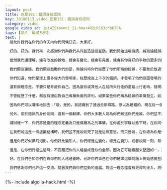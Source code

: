 ```yaml
---
layout: post
title: 巴夏191：錯誤身份認同
key: 20180113_video_巴夏191：錯誤身份認同
category: video
google_video_id: 1pt4ISXovmn1_11-hmar4R2LRC63chbkTCA
tags: [影片｜編號系列]
text: |
  請允許我們在你們的今天向你們問候日安，大家好。

  好的，好的。我們再一次感謝你們與我們共同創造這個互動。我們開始這場傳訊，將談論錯誤身份認同，讓你們知道並沒有錯誤。所以，你們沒有犯錯誤，你們的錯誤也不是真正的錯誤。我們理解你們對那種經歷所指的意思，你們說：「哎呀，我犯了個錯誤，我出了過錯，有些事並不是我期望的那樣發生的。」當然，我們也都說這種事是存在的，但是要祝賀你們。因為你們已經出乎預料地轉到實際上會對你們巨有益的方向。更具體地說，在此需要重新定義這個概念。因為我們也知道，你們很多人在經歷你們所稱的錯誤時，會感到十分沮喪，開始憂慮你們做錯了事情，堆積諸多對自己的負面評價，小視自己，認為自己應該不一樣地做事，認為自己應該以更好的方式運作。

  當然我們還理解，總有改進的餘地，總會有變化，總會有完善，總會有你喜好的事物的更多的顯化。然而，由於在你們星球上對一些人更為有效，去經歷一些黑暗會允許他們更容易見到光明。經歷錯誤的概念，也可以這樣地來應用。而且我們強烈地鼓勵你們這樣做，以從不期然的結果中受益，儘管實際上那個結局看起來不是你們取向的。

  我們願意建議，我們願意鼓勵你們的是，無論何時你們經歷了你們所稱的錯誤，不要急於放過它，不要簡單地忽略它，不要轉身而去。而是要更靠近地檢視它，打開你的好奇心，為什麼這件事是這樣發生的？通過打開好奇心，探索你原先劃定為錯誤的概念，你會獲得更深刻的洞見，關於你自己，你的定義，你的信念，你的進程。你會發光，更多地照明你的人格是如何構成的。在重新定義你這方面，會給予你巨大的收益，更廣的視角。當然你們很多人知道，錯誤的概念，也可以就是作為改善進程來正面地運用。

  你們知道，你們星球上很多偉大的發明家，經歷成百上千次的錯誤，才發明了他們意圖發明的事物。那些讓他們保持在好奇、沉迷、想像、理解發明沒有成功的原因的狀態本身，也是積極有益的，因為它將理解和檢視錯誤更帶近了一步。你們都知道也聽說過這句成語，從錯誤中學習。從這個意義講，錯誤可以是一種積極的探索，是一個積極的進程。

  還有個理念是，不要只是考慮你自己，因為當你或其他人在前所未行走的道路上行走時，發現事情可能不是你喜好的，但通過檢視它，對它打開好奇心，探索它，你不僅僅是為你自己完善了這個進程，你也為其他人完善了這個進程。每一次你行走在路上，某些事情不期然地出現，你為其他人繪製了路線圖，這樣他們不必重蹈覆轍。發現對你不奏效的事情，將大大節省其它人的時間，因為他們會知道這對他們也未必奏效。這樣你就會給更大的群體和大眾意識帶來利益，願意探索事物未必是對其他人足夠有效的路徑，你就作為一個先鋒，你就在探索一個繪圖領域，進入一個你們稱作探險洞的地方，提醒後來人：「小心，這裡有龍。」這樣，你就清通了道路，指出了方向，允許自己試圖闖不同的路子，不同的歧路，最終可能是你們所指的「死胡同」，以通向更多的理解，更多的體驗，更多的覺察。你們通過你們稱作的錯誤，為其他人完善了那條更為有效的路途和進程。

  不管經歷了什麼，都沒有理由對自己堆積負面的評判。如果某些你們稱為錯誤的事情發生，如果你們願意做文章，那就與它共處，與它遊戲。再打開你們的好奇心，自問為什麼會這樣發生，這裡是在向我反應什麼，否則就不會對我自己、對我的進程，對我的想法，對我的行為，對我的感受，對我的信念有所發現。讓我坐下來面對它，讓我來掂量它，因為我認為探索這件事也是興奮之事，因為它是出乎預料的。因為這會打開一扇新的大門，一個新的領地，我不知道它的存在，讓我經行它，讓我稍微地處於其中，讓我看看從這個經歷中能吸取和蒐集到什麼。你會非常驚奇地發現，這樣會向你呈現一些事情，你晚些在路上會受益，是你起初料想不到的：「這個不包括在內呀，我不知道為什麼發現這個，我不知道這會發生，這看起來和我選擇做的事情毫無干係。」但你後來會發現，起初看起來是錯誤體驗，實際會給你一些在前方路上需要的東西，從你們現在所處的位置就可以看到。

  因為你們可以囉嗦地回去：「哦，是的，我認識到了通過走那條路，原以為是錯的，現在從一個拓寬的觀點看，卻進入到不同視角、不同水平、不同道路上的遊戲。現在我能理解，那根本不是個錯誤。只是我原先不知道要沿途拾起的一些事情,是我需要知道的關於我自己的一些事情。它允許我到了我以為繞住了的地方，它允許我對現在的體驗懷著更多的感激，擁有更強的能力。所以，我看到了整個模式，從全息角度上的整個理念看，我不必將我的體驗假設為與我的道路毫無關係的錯誤、阻撓或障礙，而實際上是學習進程的一部分，是不斷深入瞭解我是誰和什麼進程的一部分。這才是整個要點所在。」正如我們說過，進程就是要點，路途就是終點。這樣，沒有錯誤。發生的一切事情，即便是在那一刻看起來是錯誤的事情，也是路途的一部分，它有其自身的有效性，並教會你一些東西。如果你願意坐下來與它共處一會，好奇它何以如此，它有什麼要告訴你的，以及它有什麼要反應給你的。

  另外，關於錯誤的身份認同，還有一個翻譯。你們大多數人認為你們知道你們是誰。你們並不真的知道。這是你們在這個進程中在路上正在探索的課題，你們正在探索你們是誰。但是你們還沒有完全知道你們是誰。隨著你們的前進，觀察每一個單一的反應，每一個單一的課程，每一個單一的體驗，你會對你實際所是的那個人增加知曉，增加理解，增加視圖。因為，由於將你們自己拆散成片段，姑且這麼講，你們踏上了重拾你們自己之路。你正行走在路上，胳膊上挎著籃子，在這兒拾起你的一塊，在那拾起你的一塊，然後將它們放回籃子。當你抵達路途的終點時，你將你自己的所有塊塊都組裝起來，明白了是誰真正開始這條路途的，從忘記你是誰的起點出發的。現在你在知曉自己真正是誰的道路上，一路上重拾你自己，一路上重新做回你自己。

  請回憶一下，你們將通靈的理念定義為只是偶爾為之的事情，在你處於寧靜狀態下時，在你同化於你愛好時，在你與真我對齊的頻率上運作時，還有其他的並非真實的情形。我現在要讓你知道另外一個小秘密，你們隨時都在通靈。為什麼？因為你們所認為的自己的人格是虛構的，是一種投射，你在與你認為是的那個人格通靈。因為他來自你的高級生命，並投射為一個有限制的物質現實的概念，你認為你自己是的這個人是一個被通靈的生命體。所以在某個意義上，你並不是作為一個特別的人在行經生活，你是在學習你能把自己表現為誰。他可能是越來越、越來越、越來越、越來越代表你實際所是的那個人，從一個更高的觀點，在更大的水平和在更高的水平上看。所以，你們所有人都在被通靈，你們星球上每一個單個的人，都在從更高的源頭與這個人格通靈。

  在我們說這是一個虛擬結構時，我們並不是說咬死了就是這個意思。而只是說，在你認為你是作為你這個人格在經行生活時，那是個錯誤的身份認同。它不是真的、不是真的你的全部。它只是反射的片段，是一個象徵，是一個念頭、一個概念、一個主題的代表，是更為宏大的你通過你們稱為人格的這個設施、這個被通靈的投射反映、這個像征、這個反映、這個主題的代表來進行探索。從一個特別的視角看，你們在作為一個人和探索主題。所以，你們所有人一直都在被從你們的高級部分、更高版本的你通靈。這便與明天我們將要探討的代表高靈觀點的理念吻合。我們會把你們被通靈人格的理念，與你們的超靈以這種方式自我體驗的理念聯繫起來，以及你們如何能夠稍微更深地理解，你們作為一個被通靈生命體的人，怎樣才能運用這點來加速、擴大、放大你們的生命之旅，通過學習不只是把你們自己當成是你們認為的個體生命，還要從超靈的觀點和視角看，作為一個個體靈和個體人到底意味著什麼。

  但是你們好似夢幻泡影，你們好比變形人，你們總是在變化，總是在變形，或者說每一刻、每一刻、每一刻都變為不同的人。因為如果你的人格，如果你的人格實際是固體的事物，你就不可能變化。它一定是煙幕、念頭，一定意義講確實是非實體的，才能給你機會以任何數量的方式來表現你自己，去創造體驗、時空、變化的相續，以一遍又一遍、一遍又一遍地從新的觀點來發現你自己。如果你們真的是固體的生命體，這些就是不可能的。你們是在電影銀幕上投射的光，你們是片中的一個角色，你們是一個觀念，一個美麗的觀念，是你們更大的自我的一個觀念。你們是被宇宙萬有做的一個夢，你們本身也是做夢者，因為你們是以一切可能的方式表現自己的宇宙萬有。

  但是，在你們行經生活時，不要錯把你的人格當成是你的全部。因為它可能看起來堅固如一，其實不然。那只是你的幻覺。你比你可能認為的更為可塑，更為易變，更為可變。現在是時候你們以這種方式開放身份的時候了，不要再錯誤地認為你們比實際上所是的更穩固，更無有變異，還有相續性並不一定看起來比你們過去認為的更固定，你們的過去和未來都在此處的當下。你們可以作為例證，你們可以脫掉仍然還代表著更宏大的你、更宏大身份的所有外衣。你現在的身份只是那個你的一部分。但你們可以更宏大的方式來認為你自己，通過知曉你的人格實際上是何等的變化無常。所以在你經行生活時，向這個更宏大的身份開放。你們能理解這些嘛？

  好。在我們告知你們在與你們的人格通靈時，允許你們自己在你們是誰這個問題上開始感覺些許不同。因為真正的你是在簾子後面的那個人。你的身體只是道簾子，它不是你的身份，它只是一部分，但並不是你的身份。這麼相信是錯誤的。但是，它服務於你，它把你帶到這一點上，你可以拉開這道簾子，向你自己更多地檢閱你自己。所有的一切將會使你大吃一驚，如果你發現簾子後面的那個生命是何等地燦爛、何等地無限、何等地美麗、何等地驚豔、何等地富有創力、何等地充滿想像力、何等地強大有力。是他創造了簾子，是他創造了幻象，是他創造了煙幕，是他創造了這個身份，是他與這個人格通靈，以便在你所是的更大意識之內探索意識王國。因為請記住，沒有外面，你體驗的一切，都是在你所是的更宏大意識之內發生的，包括這個你稱作身體的概念。你的意識不是在你的身體中，你的身體在你的意識中。它是光的投射，是反映的幻象。煙霧鏡影，即你之所是。所以，將你自己吹散吧，看看在造化的鏡子裡會反射回來給你什麼。

  我們感謝你們允許這一交流。隨著我們與你們互動的進展，對這一理念還會有更深的涉入，將你們更多人帶到前沿地帶。但同時，如果你們願意，請開始你們的分享。
---
```


{%- include algolia-hack.html -%}
